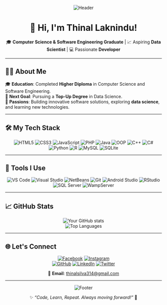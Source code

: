 <div align="center">
  
![Header](https://media.giphy.com/media/xTiTnxpQ3ghPiB2Hp6/giphy.gif)

# 🚀 Hi, I'm Thinal Laknindu!

🎓 **Computer Science & Software Engineering Graduate** | 📈 Aspiring **Data Scientist** | 💻 Passionate **Developer**  

</div>

---

## 👨‍💻 About Me  
🎓 **Education**: Completed **Higher Diploma** in Computer Science and Software Engineering.  
🎯 **Next Goal**: Pursuing a **Top-Up Degree** in Data Science.  
🚀 **Passions**: Building innovative software solutions, exploring **data science**, and learning new technologies.  

---

## 🛠️ My Tech Stack  

<div align="center">

![HTML5](https://img.shields.io/badge/HTML5-E34F26?style=flat&logo=html5&logoColor=white)
![CSS3](https://img.shields.io/badge/CSS3-1572B6?style=flat&logo=css3&logoColor=white)
![JavaScript](https://img.shields.io/badge/JavaScript-323330?style=flat&logo=javascript&logoColor=F7DF1E)
![PHP](https://img.shields.io/badge/PHP-777BB4?style=flat&logo=php&logoColor=white)
![Java](https://img.shields.io/badge/Java-ED8B00?style=flat&logo=openjdk&logoColor=white)
![OOP](https://img.shields.io/badge/OOP-Programming-blue?style=flat)
![C++](https://img.shields.io/badge/C++-00599C?style=flat&logo=c%2B%2B&logoColor=white)
![C#](https://img.shields.io/badge/C%23-239120?style=flat&logo=csharp&logoColor=white)
![Python](https://img.shields.io/badge/Python-3776AB?style=flat&logo=python&logoColor=white)
![R](https://img.shields.io/badge/R-276DC3?style=flat&logo=r&logoColor=white)
![MySQL](https://img.shields.io/badge/MySQL-00000F?style=flat&logo=mysql&logoColor=white)
![SQLite](https://img.shields.io/badge/SQLite-07405E?style=flat&logo=sqlite&logoColor=white)

</div>

---


## 🌟 Tools I Use  

<div align="center">

![VS Code](https://img.shields.io/badge/VS%20Code-0078D4?style=flat&logo=visual-studio-code&logoColor=white)
![Visual Studio](https://img.shields.io/badge/Visual%20Studio-5C2D91?style=flat&logo=visual-studio&logoColor=white)
![NetBeans](https://img.shields.io/badge/NetBeans-1B6AC6?style=flat&logo=apache-netbeans-ide&logoColor=white)
![Git](https://img.shields.io/badge/Git-F05032?style=flat&logo=git&logoColor=white)
![Android Studio](https://img.shields.io/badge/Android%20Studio-3DDC84?style=flat&logo=android-studio&logoColor=white)
![RStudio](https://img.shields.io/badge/RStudio-276DC3?style=flat&logo=r&logoColor=white)
![SQL Server](https://img.shields.io/badge/SQL%20Server-CC2927?style=flat&logo=microsoft-sql-server&logoColor=white)
![WampServer](https://img.shields.io/badge/WampServer-FF00FF?style=flat&logo=wampserver&logoColor=white)

</div>

---

## 📈 GitHub Stats  

<div align="center">

![Your GitHub stats](https://github-readme-stats.vercel.app/api?username=Thinal03&show_icons=true&theme=tokyonight)  
![Top Languages](https://github-readme-stats.vercel.app/api/top-langs/?username=Thinal03&layout=compact&theme=tokyonight)

</div>

---

## 🌐 Let's Connect  

<div align="center">

[![Facebook](https://img.shields.io/badge/Facebook-1877F2?style=flat&logo=facebook&logoColor=white)](https://facebook.com/ThinalLaknindu)
[![Instagram](https://img.shields.io/badge/Instagram-E4405F?style=flat&logo=instagram&logoColor=white)](https://instagram.com/thinal_laknindu)  
[![GitHub](https://img.shields.io/badge/GitHub-181717?style=flat&logo=github&logoColor=white)](https://github.com/Thinal03)
[![LinkedIn](https://img.shields.io/badge/LinkedIn-0A66C2?style=flat&logo=linkedin&logoColor=white)](https://linkedin.com/in/ThinalLaknindu)
[![Twitter](https://img.shields.io/badge/Twitter-1DA1F2?style=flat&logo=twitter&logoColor=white)](https://twitter.com/ThinalLaknindu)  

📧 **Email**: [thinalsilva314@gmail.com](mailto:thinalsilva314@gmail.com)  

</div>

---

<div align="center">

![Footer](https://media.giphy.com/media/26AHONQ79FdWZhAI0/giphy.gif)  

✨ *“Code, Learn, Repeat. Always moving forward!”* 🚀

</div>
